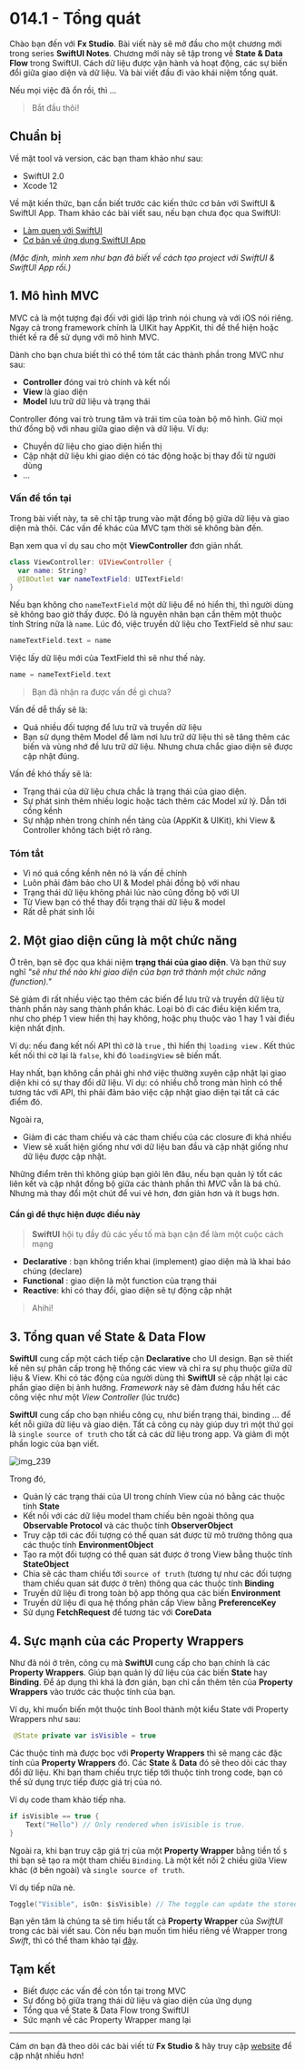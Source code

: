 # 014.1 - Tổng quát

Chào bạn đến với **Fx Studio**. Bài viết này sẽ mở đầu cho một chương mới trong series **SwiftUI Notes**. Chương mới này sẽ tập trong về **State & Data Flow** trong SwiftUI. Cách dữ liệu được vận hành và hoạt động, các sự biến đổi giữa giao diện và dữ liệu. Và bài viết đầu đi vào khái niệm tổng quát.

Nếu mọi việc đã ổn rồi, thì ...

> Bắt đầu thôi!

## Chuẩn bị

Về mặt tool và version, các bạn tham khảo như sau:

- SwiftUI 2.0
- Xcode 12

Về mặt kiến thức, bạn cần biết trước các kiến thức cơ bản với SwiftUI & SwiftUI App. Tham khảo các bài viết sau, nếu bạn chưa đọc qua SwiftUI:

- [Làm quen với SwiftUI](https://fxstudio.dev/swiftui-phan-1-lam-quen-voi-swiftui/)
- [Cơ bản về ứng dụng SwiftUI App](https://fxstudio.dev/swiftui-phan-2-co-ban-ve-ung-dung-swiftui-app/)

*(Mặc định, mình xem như bạn đã biết về cách tạo project với SwiftUI & SwiftUI App rồi.)*

## 1. Mô hình MVC

MVC cả là một tượng đại đối với giới lập trình nói chung và với iOS nói riêng. Ngay cả trong framework chính là UIKit hay AppKit, thì đề thể hiện hoặc thiết kế ra để sử dụng với mô hình MVC. 

Dành cho bạn chưa biết thì có thể tóm tắt các thành phần trong MVC như sau:

- **Controller** đóng vai trò chính và kết nối
- **View** là giao diện
- **Model** lưu trữ dữ liệu và trạng thái

Controller đóng vai trò trung tâm và trái tim của toàn bộ mô hình. Giữ mọi thứ đồng bộ với nhau giữa giao diện và  dữ liệu. Ví dụ:

* Chuyển dữ liệu cho giao diện hiển thị
* Cập nhật dữ liệu khi giao diện có tác động hoặc bị thay đổi từ người dùng
* ...

### Vấn đề tồn tại

Trong bài viết này, ta sẽ chỉ tập trung vào mặt đồng bộ giữa dữ liệu và giao diện mà thôi. Các vấn đề khác của MVC tạm thời sẽ không bàn đến.

Bạn xem qua ví dụ sau cho một **ViewController** đơn giản nhất.

```swift
class ViewController: UIViewController {
  var name: String?
  @IBOutlet var nameTextField: UITextField!
}
```

Nếu bạn không cho `nameTextField` một dữ liệu để nó hiển thị, thì người dùng sẽ không bao giờ thấy được. Đó là nguyên nhân bạn cần thêm một thuộc tính String nữa là `name`. Lúc đó, việc truyền dữ liệu cho TextField sẽ như sau:

```swift
nameTextField.text = name
```

Việc lấy dữ liệu mới của TextField thì sẽ như thế này.

```swift
name = nameTextField.text
```

>  Bạn đã nhận ra được vấn đề gì chưa?

Vấn đề dễ thấy sẽ là:

* Quá nhiều đối tượng để lưu trữ và truyền dữ liệu
* Bạn sử dụng thêm Model để làm nơi lưu trữ dữ liệu thì sẽ tăng thêm các biến và vùng nhớ đề lưu trữ dữ liệu. Nhưng chưa chắc giao diện sẽ được cập nhật đúng.

Vấn đề khó thấy sẽ là:

* Trạng thái của dữ liệu chưa chắc là trạng thái của giao diện.
* Sự phát sinh thêm nhiều logic hoặc tách thêm các Model xử lý. Dẫn tới cồng kềnh
* Sự nhập nhèn trong chính nền tảng của (AppKit & UIKit), khi View & Controller không tách biệt rõ ràng.

### Tóm tắt

* Vì nó quá cồng kềnh nên nó là vấn đề chính
* Luôn phải đảm bảo cho UI & Model phải đồng bộ với nhau
* Trạng thái dữ liệu không phải lúc nào cũng đồng bộ với UI
* Từ View bạn có thể thay đổi trạng thái dữ liệu & model
* Rất dễ phát sinh lỗi

## 2. Một giao diện cũng là một chức năng

Ở trên, bạn sẽ đọc qua khái niệm **trạng thái của giao diện**. Và bạn thử suy nghĩ *"sẽ như thế nào khi giao diện của bạn trở thành một chức năng (function)."*

Sẽ giảm đi rất nhiều việc tạo thêm các biến để lưu trữ và truyền dữ liệu từ thành phần này sang thành phần khác. Loại bỏ đi các điều kiện kiểm tra, như cho phép 1 view hiển thị hay không, hoặc phụ thuộc vào 1 hay 1 vài điều kiện nhất định.

Ví dụ: nếu đang kết nối API thì cờ là `true` , thì hiển thị `loading view` . Kết thúc kết nối thì cờ lại là `false`, khi đó `loadingView` sẽ biến mất.

Hay nhất, bạn không cần phải ghi nhớ việc thường xuyên cập nhật lại giao diện khi có sự thay đổi dữ liệu. Ví dụ: có nhiều chỗ trong màn hình có thể tương tác với API, thì phải đảm bảo việc cập nhật giao diện tại tất cả các điểm đó.

Ngoài ra,

- Giảm đi các tham chiếu và các tham chiếu của các closure đi khá nhiều
- View sẽ xuất hiện giống như với dữ liệu ban đầu và cập nhật giống như dữ liệu được cập nhật.

Những điểm trên thì không giúp bạn giỏi lên đâu, nếu bạn quản lý tốt các liên kết và cập nhật đồng bộ giữa các thành phần thì *MVC* vẫn là bá chủ. Nhưng mà thay đổi một chút để vui vẻ hơn, đơn giản hơn và ít bugs hơn.

#### Cần gì để thực hiện được điều này

> **SwiftUI** hội tụ đầy đủ các yếu tố mà bạn cận để làm một cuộc cách mạng

- **Declarative** : bạn không triển khai (implement) giao diện mà là khai báo chúng (declare)
- **Functional** : giao diện là một function của trạng thái
- **Reactive**: khi có thay đổi, giao diện sẽ tự động cập nhật

> Ahihi!

## 3. Tổng quan về State & Data Flow

**SwiftUI** cung cấp một cách tiếp cận **Declarative** cho UI design. Bạn sẽ thiết kế nên sự phân cấp trong hệ thống các view và chỉ ra sự phụ thuộc giữa dữ liệu & View. Khi có tác động của người dùng thì **SwiftUI** sẽ cập nhật lại các phần giao diện bị ảnh hưởng. *Framework* này sẽ đảm đương hầu hết các công việc như một *View Controller* (lúc trước)

**SwiftUI** cung cấp cho bạn nhiều công cụ, như biến trạng thái, binding … để kết nỗi giữa dữ liệu và giao diện. Tất cả công cụ này giúp duy trì một thứ gọi là `single source of truth` cho tất cả các dữ liệu trong app. Và giảm đi một phần logic của bạn viết.

![img_239](../_img/239.png)

Trong đó,

- Quản lý các trạng thái của UI trong chính View của nó bằng các thuộc tính **State**
- Kết nối với các dữ liệu model tham chiếu bên ngoài thông qua **Observable Protocol** và các thuộc tính **ObserverObject**
- Truy cập tới các đối tượng có thể quan sát được từ mô trường thông qua các thuộc tính **EnvironmentObject**
- Tạo ra một đối tượng có thể quan sát được ở trong View bằng thuộc tính **StateObject**
- Chia sẽ các tham chiếu tới `source of truth` (tương tự như các đối tượng tham chiếu quan sát được ở trên) thông qua các thuộc tính **Binding**
- Truyền dữ liệu đi trong toàn bộ app thông qua các biến **Environment**
- Truyền dữ liệu đi qua hệ thống phân cấp View bằng **PreferenceKey**
- Sử dụng **FetchRequest** để tương tác với **CoreData**

## 4. Sực mạnh của các Property Wrappers

Như đã nói ở trên, công cụ mà **SwiftUI** cung cấp cho bạn chính là các **Property Wrappers**. Giúp bạn quản lý dữ liệu của các biến **State** hay **Binding**. Để áp dụng thì khá là đơn giản, bạn chỉ cần thêm tên của **Property Wrappers** vào trước các thuộc tính của bạn.

Ví dụ, khi muốn biến một thuộc tính Bool thành một kiểu State với Property Wrappers như sau:

```swift
 @State private var isVisible = true
```

Các thuộc tính mà được bọc với **Property Wrappers** thì sẽ mang các đặc tính của **Property Wrappers** đó. Các **State** & **Data** đó sẽ theo dõi các thay đổi dữ liệu. Khi bạn tham chiếu trực tiếp tới thuộc tính trong code, bạn có thể sử dụng trực tiếp được giá trị của nó.

Ví dụ code tham khảo tiếp nha.

```swift
if isVisible == true {
    Text("Hello") // Only rendered when isVisible is true.
}
```

Ngoài ra, khi bạn truy cập giá trị của một **Property Wrapper** bằng tiền tố `$` thì bạn sẽ tạo ra một tham chiếu `Binding`. Là một kết nối 2 chiều giữa View khác (ở bên ngoài) và `single source of truth`.  

Ví dụ tiếp nữa nè.

```swift
Toggle("Visible", isOn: $isVisible) // The toggle can update the stored value.
```

Bạn yên tâm là chúng ta sẽ tìm hiểu tất cả **Property Wrapper** của *SwiftUI* trong các bài viết sau. Còn nếu bạn muốn tìm hiểu riêng về Wrapper trong *Swift*, thì có thể tham khảo tại [đây](https://docs.swift.org/swift-book/LanguageGuide/Properties.html#ID617).

## Tạm kết

* Biết được các vấn đề còn tồn tại trong MVC 
* Sự đồng bộ giữa trạng thái dữ liệu và giao diện của ứng dụng
* Tổng qua về State & Data Flow trong SwiftUI
* Sức mạnh về các Property Wrapper mang lại

---

Cảm ơn bạn đã theo dõi các bài viết từ **Fx Studio** & hãy truy cập [website](https://fxstudio.dev/) để cập nhật nhiều hơn!
